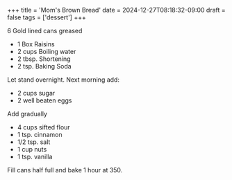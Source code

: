 +++
title = 'Mom's Brown Bread'
date = 2024-12-27T08:18:32-09:00
draft = false
tags = ['dessert']
+++

6 Gold lined cans greased

* 1 Box Raisins
* 2 cups Boiling water
* 2 tbsp. Shortening
* 2 tsp. Baking Soda

Let stand overnight. Next morning add:

* 2 cups sugar
* 2 well beaten eggs

Add gradually

* 4 сups sifted flour
* 1 tsp. cinnamon
* 1/2 tsp. salt
* 1 cup nuts
* 1 tsp. vanilla

Fill cans half full and bake 1 hour at 350.
